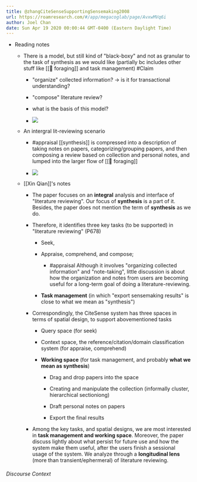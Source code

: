 ```yaml
---
title: @zhangCiteSenseSupportingSensemaking2008
url: https://roamresearch.com/#/app/megacoglab/page/AvxwMVq6i
author: Joel Chan
date: Sun Apr 19 2020 00:00:44 GMT-0400 (Eastern Daylight Time)
---
```


- Reading notes

    - There is a model, but still kind of "black-boxy" and not as granular to the task of synthesis as we would like (partially bc includes other stuff like [[🧱 foraging]] and task management) #Claim

        - "organize" collected information? -> is it for transactional understanding?

        - "compose" literature review?

        - what is the basis of this model?

        - ![](https://firebasestorage.googleapis.com/v0/b/firescript-577a2.appspot.com/o/imgs%2Fapp%2Fmegacoglab%2FnbbnQcKcJj?alt=media&token=3cdeb49d-3f9e-40cc-99e8-8bd2666e3ea6)

    - An intergral lit-reviewing scenario

        - #appraisal [[synthesis]] is compressed into a description of taking notes on papers, categorizing/grouping papers, and then composing a review based on collection and personal notes, and lumped into the larger flow of [[🧱 foraging]]

        - ![](https://firebasestorage.googleapis.com/v0/b/firescript-577a2.appspot.com/o/imgs%2Fapp%2Fmegacoglab%2FrSV4GPWRid?alt=media&token=07d8eca7-3b10-4838-bd7b-b2bbc5a1f702)

    - [[Xin Qian]]'s notes

        - The paper focuses on an **integral** analysis and interface of "literature reviewing". Our focus of **synthesis** is a part of it. Besides, the paper does not mention the term of **synthesis** as we do.

        - Therefore, it identifies three key tasks (to be supported) in "literature reviewing" (P678)

            - Seek,

            - Appraise, comprehend, and compose;

                - #appraisal Although it involves "organizing collected information" and "note-taking", little discussion is about how the organization and notes from users are becoming useful for a long-term goal of doing a literature-reviewing.

            - **Task management** (in which "export sensemaking results" is close to what we mean as "synthesis")

        - Correspondingly, the CiteSense system has three spaces in terms of spatial design, to support abovementioned tasks

            - Query space (for seek)

            - Context space, the reference/citation/domain classification system (for appraise, comprehend)

            - **Working space** (for task management, and probably **what we mean as synthesis**)

                - Drag and drop papers into the space

                - Creating and manipulate the collection (informally cluster, hierarchical sectioniong)

                - Draft personal notes on papers

                - Export the final results

        - Among the key tasks, and spatial designs, we are most interested in **task management and working space**. Moreover, the paper discuss lightly about what persist for future use and how the system make them useful, after the users finish a sessional usage of the system. We analyze through a **longitudinal lens** (more than transient/ephermeral) of literature reviewing.

###### Discourse Context


